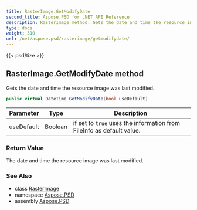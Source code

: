 ```yaml
---
title: RasterImage.GetModifyDate
second_title: Aspose.PSD for .NET API Reference
description: RasterImage method. Gets the date and time the resource image was last modified
type: docs
weight: 310
url: /net/aspose.psd/rasterimage/getmodifydate/
---
```

{{< psd/tize >}}
## RasterImage.GetModifyDate method

Gets the date and time the resource image was last modified.

```csharp
public virtual DateTime GetModifyDate(bool useDefault)
```

| Parameter | Type | Description |
| --- | --- | --- |
| useDefault | Boolean | if set to `true` uses the information from FileInfo as default value. |

### Return Value

The date and time the resource image was last modified.

### See Also

* class [RasterImage](../)
* namespace [Aspose.PSD](../../rasterimage/)
* assembly [Aspose.PSD](../../../)


